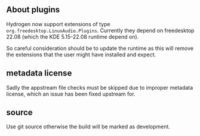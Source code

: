 About plugins
-------------

Hydrogen now support extensions of type
`org.freedesktop.LinuxAudio.Plugins`. Currently they depend on
freedesktop 22.08 (which the KDE 5.15-22.08 runtime depend on).

So careful consideration should be to update the runtime as this will
remove the extensions that the user might have installed and expect.

metadata license
----------------

Sadly the appstream file checks must be skipped due to improper
metadata license, which an issue has been fixed upstream for.

source
------

Use git source otherwise the build will be marked as development.
